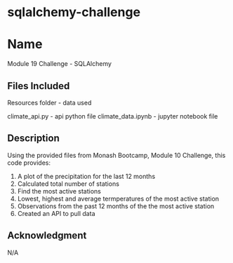 # sqlalchemy-challenge

# Name

Module 19 Challenge - SQLAlchemy

## Files Included
Resources folder - data used

climate_api.py - api python file
climate_data.ipynb - jupyter notebook file

## Description

Using the provided files from Monash Bootcamp, Module 10 Challenge, this code provides:
1. A plot of the precipitation for the last 12 months
2. Calculated total number of stations
3. Find the most active stations
4. Lowest, highest and average termperatures of the most active station
5. Observations from the past 12 months of the the most active station
6. Created an API to pull data

## Acknowledgment
N/A
